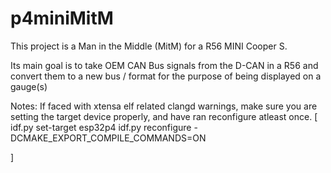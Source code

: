 # p4miniMitM

This project is a Man in the Middle (MitM) for a R56 MINI Cooper S.

Its main goal is to take OEM CAN Bus signals from the D-CAN in a R56 and convert them to a new bus / format for the purpose of being displayed on a gauge(s)

Notes:
If faced with xtensa elf related clangd warnings, make sure you are setting the target device properly, and have ran reconfigure atleast once.
[
idf.py set-target esp32p4
idf.py reconfigure -DCMAKE_EXPORT_COMPILE_COMMANDS=ON

]
